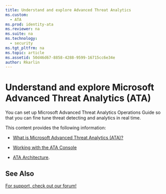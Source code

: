 ```yaml
---
title: Understand and explore Advanced Threat Analytics 
ms.custom:
  - ATA
ms.prod: identity-ata
ms.reviewer: na
ms.suite: na
ms.technology:
  - security
ms.tgt_pltfrm: na
ms.topic: article
ms.assetid: 50d46d67-8858-4288-9599-16715cc6e34e
author: Rkarlin
---
```

# Understand and explore Microsoft Advanced Threat Analytics (ATA)
You can set up Microsoft Advanced Threat Analytics Operations Guide so that you can fine tune threat detecting and analytics in real time.

This content provides the following information:

-   [What is Microsoft Advanced Threat Analytics (ATA)?](../Topic/what-is-ata.md)

-   [Working with the ATA Console](../Topic/Working-with-the-ATA-Console.md)

-   [ATA Architecture](../Topic/ATA-Architecture.md).

## See Also
[For support, check out our forum!](https://social.technet.microsoft.com/Forums/security/en-US/home?forum=mata)

